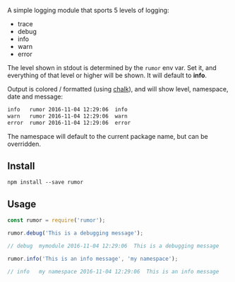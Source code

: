A simple logging module that sports 5 levels of logging:

- trace
- debug
- info
- warn
- error

The level shown in stdout is determined by the `rumor` env var. Set it,
and everything of that level or higher will be shown. It will default to
**info**.

Output is colored / formatted (using [chalk](https://www.npmjs.com/package/chalk)), 
and will show level, namespace, date and message:

```bash
info   rumor 2016-11-04 12:29:06  info
warn   rumor 2016-11-04 12:29:06  warn
error  rumor 2016-11-04 12:29:06  error
```

The namespace will default to the current package name, but can be overridden.

## Install

```
npm install --save rumor
```

## Usage

```javascript
const rumor = require('rumor');

rumor.debug('This is a debugging message');

// debug  mymodule 2016-11-04 12:29:06  This is a debugging message

rumor.info('This is an info message', 'my namespace');

// info   my namespace 2016-11-04 12:29:06  This is an info message
```
